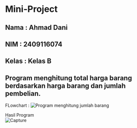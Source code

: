 # Mini-Project
## Nama : Ahmad Dani
## NIM : 2409116074
## Kelas : Kelas B

## Program menghitung total harga barang berdasarkan harga barang dan jumlah pembelian.

FLowchart :
![Program menghitung jumlah barang](https://github.com/user-attachments/assets/1abe8754-3e22-4182-88ed-d3bdca6192a4)

Hasil Program  
![Capture](https://github.com/user-attachments/assets/d61d2b7e-a1ff-474b-ae1a-218a4efaf389)

